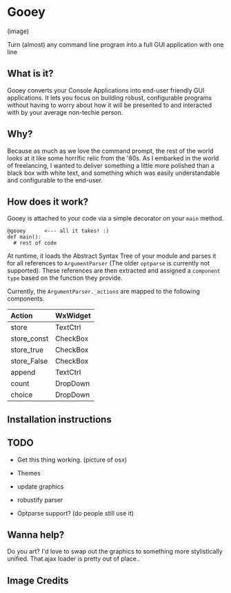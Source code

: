 Gooey
=====

(image)

Turn (almost) any command line program into a full GUI application with one line  

What is it? 
-----------  

Gooey converts your Console Applications into end-user friendly GUI applications. It lets you focus on building robust, configurable programs without having to worry about how it will be presented to and interacted with by your average non-techie person. 

Why?
---  

Because as much as we love the command prompt, the rest of the world looks at it like some horrific relic from the '80s. As I embarked in the world of freelancing, I wanted to deliver something a little more polished than a black box with white text, and something which was easily understandable and configurable to the end-user. 

How does it work? 
------------------  

Gooey is attached to your code via a simple decorator on your `main` method. 

    @gooey      <--- all it takes! :)
    def main():
      # rest of code

At runtime, it loads the Abstract Syntax Tree of your module and parses it for all references to `ArgumentParser` (The older `optparse` is currently not supported). These references are then extracted and assigned a `component type` based on the function they provide. 

Currently, the `ArgumentParser._actions` are mapped to the following components. 

| Action                |       WxWidget     |
|:----------------------|-----------|
| store  |  TextCtrl |
| store_const   |     CheckBox |
|   store_true|        CheckBox |
|  store_False  |      CheckBox|
|       append |       TextCtrl | 
|        count| 			 DropDown|
|choice|        DropDown|




Installation instructions
------------------------  

TODO
----  

* Get this thing working. 
(picture of osx) 

* Themes 
* update graphics
* robustify parser 
* Optparse support? (do people still use it) 


Wanna help?
-----------  

Do you art? I'd love to swap out the graphics to something more stylistically unified. That ajax loader is pretty out of place.. 

Image Credits
-------------  







